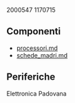2000547
1170715

## Componenti
* [processori.md](processori.md)
* [schede_madri.md](schede_madri.md)
## Periferiche
Elettronica Padovana
